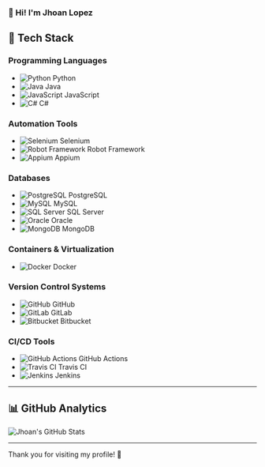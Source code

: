 ### 👋 Hi! I'm Jhoan Lopez


## 🚀 Tech Stack

### Programming Languages
- ![Python](https://img.shields.io/badge/Python-%2314354C?style=flat&logo=python&logoColor=white) Python
- ![Java](https://img.shields.io/badge/Java-%23f7b731?style=flat&logo=java&logoColor=white) Java
- ![JavaScript](https://img.shields.io/badge/JavaScript-%23F7DF1E?style=flat&logo=javascript&logoColor=black) JavaScript
- ![C#](https://img.shields.io/badge/C%23-%23239120?style=flat&logo=csharp&logoColor=white) C#

### Automation Tools
- ![Selenium](https://img.shields.io/badge/Selenium-%23202222?style=flat&logo=selenium&logoColor=white) Selenium
- ![Robot Framework](https://img.shields.io/badge/Robot_Framework-%234265F1?style=flat&logo=robotframework&logoColor=white) Robot Framework
- ![Appium](https://img.shields.io/badge/Appium-%23E16D57?style=flat&logo=appium&logoColor=white) Appium

### Databases
- ![PostgreSQL](https://img.shields.io/badge/PostgreSQL-%23007494?style=flat&logo=postgresql&logoColor=white) PostgreSQL
- ![MySQL](https://img.shields.io/badge/MySQL-%234479A1?style=flat&logo=mysql&logoColor=white) MySQL
- ![SQL Server](https://img.shields.io/badge/SQL_Server-%23007A9B?style=flat&logo=microsoftsqlserver&logoColor=white) SQL Server
- ![Oracle](https://img.shields.io/badge/Oracle-%23F80000?style=flat&logo=oracle&logoColor=white) Oracle
- ![MongoDB](https://img.shields.io/badge/MongoDB-%2300A94F?style=flat&logo=mongodb&logoColor=white) MongoDB

### Containers & Virtualization
- ![Docker](https://img.shields.io/badge/Docker-%232496ED?style=flat&logo=docker&logoColor=white) Docker

### Version Control Systems
- ![GitHub](https://img.shields.io/badge/GitHub-%23121011?style=flat&logo=github&logoColor=white) GitHub
- ![GitLab](https://img.shields.io/badge/GitLab-%23181717?style=flat&logo=gitlab&logoColor=white) GitLab
- ![Bitbucket](https://img.shields.io/badge/Bitbucket-%230047BC?style=flat&logo=bitbucket&logoColor=white) Bitbucket

### CI/CD Tools
- ![GitHub Actions](https://img.shields.io/badge/GitHub_Actions-%23208D8E?style=flat&logo=github-actions&logoColor=white) GitHub Actions
- ![Travis CI](https://img.shields.io/badge/TravisCI-%23000000?style=flat&logo=travis&logoColor=white) Travis CI
- ![Jenkins](https://img.shields.io/badge/Jenkins-%23D24939?style=flat&logo=jenkins&logoColor=white) Jenkins

---

## 📊 GitHub Analytics

![Jhoan's GitHub Stats](https://github-readme-stats-eight-theta.vercel.app/api?username=jhoan0714&theme=graywhite&show_icons=true&include_all_commits=true&count_private=true&hide=contribs,prs,issues)

---

Thank you for visiting my profile! 🚀
